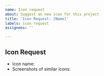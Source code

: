 ```yaml
---
name: Icon request
about: Suggest an new icon for this project
title: 'Icon Request: [Name]'
labels: icon request
assignees: ''

---
```


<!--
Before creating an icon request, please search to see if someone has requested the icon already. If there is an open request, please add a 👍.
-->

## Icon Request

* Icon name:
* Screenshots of similar icons:
